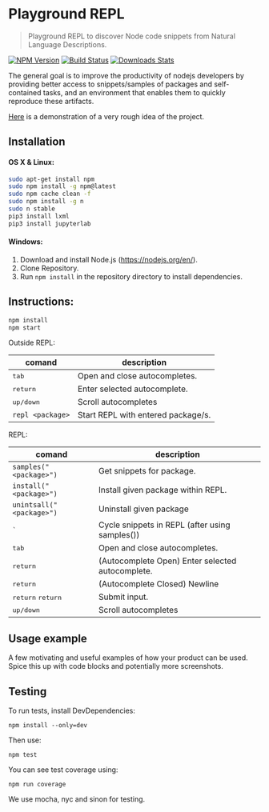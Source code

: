 
# Playground REPL
> Playground REPL to discover Node code snippets from Natural Language Descriptions.

[![NPM Version][npm-image]][npm-url]
[![Build Status][travis-image]][travis-url]
[![Downloads Stats][npm-downloads]][npm-url]

The general goal is to improve the productivity of nodejs developers by providing better access to snippets/samples of packages and self-contained tasks, and an environment that enables them to quickly reproduce these artifacts.

[Here](https://1drv.ms/v/s!AoG_FqzVTCCZj0TSWAbXMwvzJ_0Z) is a demonstration of a very rough idea of ​​the project.


## Installation

#### OS X & Linux:

```sh
sudo apt-get install npm
sudo npm install -g npm@latest
sudo npm cache clean -f
sudo npm install -g n
sudo n stable
pip3 install lxml
pip3 install jupyterlab
```

#### Windows:

1. Download and install Node.js (https://nodejs.org/en/).
2. Clone Repository.
3. Run `npm install` in the repository directory to install dependencies.

## Instructions:

```sh
npm install
npm start
```

Outside REPL:

| **comand**       | **description**                                   |
|------------------|---------------------------------------------------|
|<kbd>tab</kbd>    | Open and close autocompletes.                     |
|<kbd>return</kbd>| Enter selected autocomplete.                      |
|<kbd>up/down</kbd>| Scroll autocompletes                              |
| `repl <package>`| Start REPL with entered package/s.                  |

REPL:

| **comand**           | **description**                                    |
|----------------------|----------------------------------------------------|
|`samples("<package>")`| Get snippets for package.                          |
|`install("<package>")`| Install given package within REPL.                 |
|`unintsall("<package>")`| Uninstall given package                          |
|<kbd>`</kbd>          | Cycle snippets in REPL (after using samples())     |
|<kbd>tab</kbd>        | Open and close autocompletes.                      |
|<kbd>return</kbd>     | (Autocomplete Open) Enter selected autocomplete.   |
|<kbd>return</kbd>     | (Autocomplete Closed) Newline                      |
|<kbd>return</kbd> <kbd>return</kbd> | Submit input.                        |
|<kbd>up/down</kbd>    | Scroll autocompletes                               |

## Usage example

A few motivating and useful examples of how your product can be used. Spice this up with code blocks and potentially more screenshots.

## Testing

To run tests, install DevDependencies:

```
npm install --only=dev
```

Then use:

```
npm test
```

You can see test coverage using:

```
npm run coverage
```

We use mocha, nyc and sinon for testing.

<!--
_For more examples and usage, please refer to the [Wiki][wiki]._
-->

<!-- ## Development setup


## Release History

* 0.2.1
    * CHANGE: Update docs (module code remains unchanged)
* 0.2.0
    * CHANGE: Remove `setDefaultXYZ()`
    * ADD: Add `init()`


## Meta

Your Name – [@YourTwitter](https://twitter.com/dbader_org) – YourEmail@example.com

Distributed under the XYZ license. See ``LICENSE`` for more information.

[https://github.com/yourname/github-link](https://github.com/dbader/)


## Contributing

1. Fork it (<https://github.com/yourname/yourproject/fork>)
2. Create your feature branch (`git checkout -b feature/fooBar`)
3. Commit your changes (`git commit -am 'Add some fooBar'`)
4. Push to the branch (`git push origin feature/fooBar`)
5. Create a new Pull Request -->

<!-- Markdown link & img dfn's -->
[npm-image]: https://img.shields.io/npm/v/datadog-metrics.svg?style=flat-square
[npm-url]: https://npmjs.org/package/datadog-metrics
[npm-downloads]: https://img.shields.io/npm/dm/datadog-metrics.svg?style=flat-square
[travis-image]: https://img.shields.io/travis/dbader/node-datadog-metrics/master.svg?style=flat-square
[travis-url]: https://travis-ci.org/dbader/node-datadog-metrics
[wiki]: https://github.com/yourname/yourproject/wiki
